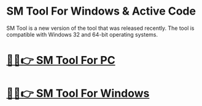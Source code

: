 # SM Tool For Windows & Active Code 
 
SM Tool is a new version of the tool that was released recently. The tool is compatible with Windows 32 and 64-bit operating systems.

# [🎉🚀👉 SM Tool For PC](https://techsoft.pro/)

# [🎉🚀👉 SM Tool For Windows](https://techsoft.pro/)
